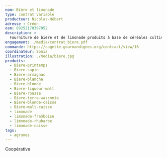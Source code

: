 ```yaml
---
nom: Bière et limonade
type: contrat variable
producteur: Nicolas-Hébert
adresse : Créon
osm: 89252170397052
description: >
  Fourniture de bière et de limonade produits à base de céréales cultivées par Nicolas et brassées localement.
engagement: ./media/contrat_biere.pdf
commande: https://cagette.gourmandignes.org/contract/view/16
coordinateur: Sonia
illustration: ./media/biere.jpg
produits:
  - Biere-printemps
  - Biere-sapin
  - Biere-armagnac
  - Biere-blanche
  - Biere-blonde
  - Biere-liqueur-malt
  - Biere-rousse
  - Biere-terra-wasconia 
  - Biere-blonde-caisse
  - Biere-malt-caisse
  - limonade
  - limonade-framboise
  - limonade-rhubarbe
  - limonade-caisse
tags:
  - agrumes
---
```


Coopérative